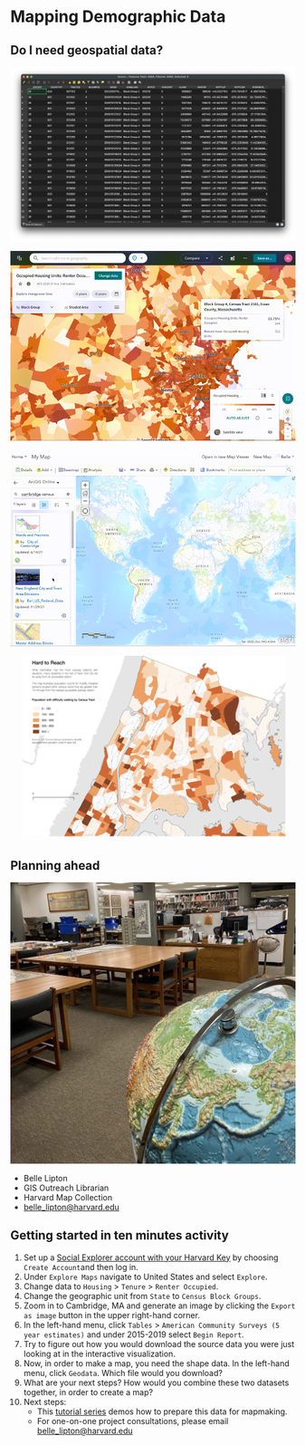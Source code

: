 # Mapping Demographic Data

## Do I need geospatial data?

![QGIS screenshot of the maps underlying data table](media/table.png)

![Social Explorer screen recording of exporting a map as a .PNG](media/png.gif)

![ArcGIS Online screen recording of an unsuccessful data search](media/search.gif)

![Example census map that required downloading the data](media/example.png)


## Planning ahead

![Photograph of the Harvard Map Collections](media/map-collection.png)

- Belle Lipton
- GIS Outreach Librarian
- Harvard Map Collection 
- [belle_lipton@harvard.edu](mailto:belle_lipton@harvard.edu)

## Getting started in ten minutes activity

1. Set up a [Social Explorer account with your Harvard Key](http://nrs.harvard.edu/urn-3:hul.eresource:socialex) by choosing `Create Account`and then log in. 
2. Under `Explore Maps` navigate to United States and select `Explore`.
3. Change data to `Housing` > `Tenure` > `Renter Occupied`.
4. Change the geographic unit from `State` to `Census Block Groups`.
5. Zoom in to Cambridge, MA and generate an image by clicking the `Export as image` button in the upper right-hand corner. 
6. In the left-hand menu, click `Tables` > `American Community Surveys (5 year estimates)` and under 2015-2019 select `Begin Report`.
7. Try to figure out how you would download the source data you were just looking at in the interactive visualization. 
8. Now, in order to make a map, you need the shape data. In the left-hand menu, click `Geodata`. Which file would you download?
9. What are your next steps? How would you combine these two datasets together, in order to create a map?
10. Next steps:
    - This [tutorial series](https://harvardmapcollection.github.io/tutorials/census/census2agol/) demos how to prepare this data for mapmaking.
    - For one-on-one project consultations, please email [belle_lipton@harvard.edu](mailto:belle_lipton@harvard.edu)